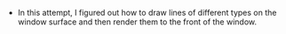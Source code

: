 - In this attempt, I figured out how to draw lines of different types on the window surface and then render them to the front of the window.
